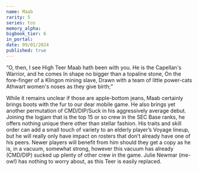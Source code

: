 ```yaml
---
name: Maab
rarity: 5
series: tos
memory_alpha:
bigbook_tier: 6
in_portal:
date: 09/01/2024
published: true
---
```


“O, then, I see High Teer Maab hath been with you.
He is the Capellan's Warrior, and he comes
In shape no bigger than a topaline stone,
On the fore-finger of a Klingon mining slave,
Drawn with a team of little power-cats
Athwart women's noses as they give birth;”

While it remains unclear if those are apple-bottom jeans, Maab certainly brings boots with the fur to our dear mobile game. He also brings yet another permutation of CMD/DIP/Suck in his aggressively average debut. Joining the logjam that is the top 15 or so crew in the SEC Base ranks, he offers nothing unique there other than stellar fashion. His traits and skill order can add a small touch of variety to an elderly player’s Voyage lineup, but he will really only have impact on rosters that don’t already have one of his peers. Newer players will benefit from him should they get a copy as he is, in a vacuum, somewhat strong, however this vacuum has already (CMD/DIP) sucked up plenty of other crew in the game. Julie Newmar (me-ow!) has nothing to worry about, as this Teer is easily replaced.
